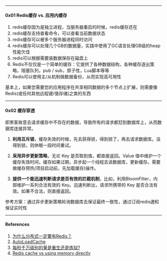 

----

#### 0x01 Redis缓存 vs. 应用内缓存

1. redis缓存因为是独立进程，当服务器重启的时候，redis缓存还在
2. redis缓存支持查看命令，可以查看当前数据状态
3. redis缓存可以被多个服务器进程同时访问
4. redis缓存可以处理几个GB的数据量，实践中使用了GC语言处理GB级的heap性能欠佳
5. redis可以根据需要装数据保存在磁盘上
6. Redis不仅仅是一个简单的缓存：它提供了各种数据结构，各种缓存逐出策略，阻塞队列，pub / sub，原子性，Lua脚本等等
7. Redis可以使用主/从机制做数据备份，从而实现高可用性



基本上，如果您需要您的应用程序在共享相同数据的多个节点上扩展，则需要像Redis(或任何其他远程键/值存储)之类的东西



----

#### 0x02 缓存穿透

即黑客故意去请求缓存中不存在的数据，导致所有的请求都怼到数据库上，从而数据库连接异常。

1. **利用互斥锁**，缓存失效的时候，先去获得锁，得到锁了，再去请求数据库。没得到锁，则休眠一段时间重试。

2. **采用异步更新策略**，无论 Key 是否取到值，都直接返回。Value 值中维护一个缓存失效时间，缓存如果过期，异步起一个线程去读数据库，更新缓存。需要做缓存预热(项目启动前，先加载缓存)操作。

3. **提供一个能迅速判断请求是否有效的拦截机制**，比如，利用BloomFilter，内部维护一系列合法有效的 Key。迅速判断出，请求所携带的 Key 是否合法有效。如果不合法，则直接返回。



参考方案：通过异步更新策略轮询数据库去保证最终一致性，通过订阅redis通知保证实时性



---

#### References

1. [为什么分布式一定要有Redis？](https://studygolang.com/articles/15064)
2. [AutoLoadCache](https://github.com/qiujiayu/AutoLoadCache)
3. [每秒千万级别的量是重生还是炼狱?](https://mp.weixin.qq.com/s?__biz=MzI2NDA0NDM1MA==&mid=2650105193&idx=1&sn=a4066b2994b59e78de846137344228c5&chksm=f2b36f38c5c4e62efc91687c2d29e9f8e40368d660de85d6e01018525e7a2f160152a35869c1)
4. [Redis cache vs using memory directly](https://stackoverflow.com/questions/19477821/redis-cache-vs-using-memory-directly)
